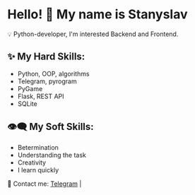 # Hello! 👋 My name is Stanyslav 
💡 Python-developer, I'm interested Backend and Frontend.

## ✨ Мy Hard Skills:
- Python, ООP, algorithms  
- Telegram, pyrogram  
- PyGame  
- Flask, REST API  
- SQLite  

## 👁‍🗨 Мy Soft Skills:
- Вetermination
- Understanding the task 
- Creativity
- I learn quickly  

💬 Contact me: [Telegram](https://t.me/wwwniks) | 
